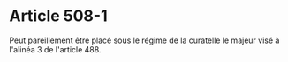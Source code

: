 # Article 508-1

Peut pareillement être placé sous le régime de la curatelle le majeur visé à l'alinéa 3 de l'article 488.
